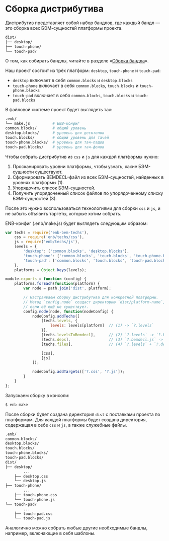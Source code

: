 Сборка дистрибутива
===================

Дистрибутив представляет собой набор бандлов, где каждый бандл — это сборка всех БЭМ-сущностей платформы проекта.

```sh
dist/
├── desktop/
├── touch-phone/
└── touch-pad/
```

О том, как собирать бандлы, читайте в разделе «[Сборка бандла](build-bundle.md)».

Наш проект состоит из трёх платформ: `desktop`, `touch-phone` и `touch-pad`:

* `desktop` включает в себя `common.blocks` и `desktop.blocks`
* `touch-phone` включает в себя `common.blocks`, `touch.blocks` и `touch-phone.blocks`
* `touch-pad` включает в себя `common.blocks`, `touch.blocks` и `touch-pad.blocks`

В файловой системе проект будет выглядеть так:

```sh
.enb/
└── make.js          # ENB-конфиг
common.blocks/       # общий уровень
desktop.blocks/      # уровень для десктопов
touch.blocks/        # общий уровень для тачей
touch-phone.blocks/  # уровень для тач-падов
touch-pad.blocks/    # уровень для тач-фонов
```

Чтобы собрать дистрибутив из `css` и `js` для каждой платформы нужно:

1. Просканировать уровни платформы, чтобы узнать, какие БЭМ-сущности существуют.
2. Сформировать BEMDECL-файл из всех БЭМ-сущностей, найденных в уровнях платформы (1).
3. Упорядочить список БЭМ-сущностей.
4. Получить упорядоченный список файлов по упорядоченному списку БЭМ-сущностей (3).

После это нужно воспользоваться технологиями для сборки `css` и `js`, и не забыть объявить таргеты, которые хотим собрать.

ENB-конфиг (.enb/make.js) будет выглядеть следующим образом:

```js
var techs = require('enb-bem-techs'),
    css = require('enb/techs/css'),
    js = require('enb/techs/js'),
    levels = {
        'desktop': ['common.blocks', 'desktop.blocks'],
        'touch-phone': ['common.blocks', 'touch.blocks', 'touch-phone.blocks'],
        'touch-pad': ['common.blocks', 'touch.blocks', 'touch-pad.blocks']
    },
    platforms = Object.keys(levels);

module.exports = function (config) {
    platforms.forEach(function(platform) {
        var node = path.join('dist', platform);

        // Настраиваем сборку дистрибутива для конкретной платформы.
        // Метод `config.node` создаст директорию `dist/platform-name`,
        // если её ещё не существует.
        config.node(node, function(nodeConfig) {
            nodeConfig.addTechs([
                [techs.levels, {
                    levels: levels[platform]  // (1) -> `?.levels`
                }],
                [techs.levelsToBemdecl],      // (2) `?.levels` -> `?.bemdecl.js`
                [techs.deps],                 // (3) `?.bemdecl.js` -> `?.deps.js`
                [techs.files],                // (4) `?.levels` + `?.deps.js` -> `?.files`

                [css],
                [js]
            ]);

            nodeConfig.addTargets(['?.css', '?.js']);
        }
    }
};
```

Запускаем сборку в консоли:

```sh
$ enb make
```

После сборки будет создана директория `dist` с поставками проекта по платформам.
Для каждой платформы будет создана директория, содержащая в себе `css` и `js`, а также служебные файлы.

```sh
.enb/
common.blocks/
desktop.blocks/
touch.blocks/
touch-phone.blocks/
touch-pad.blocks/
dist/
├── desktop/
        ...
    ├── desktop.css
    └── desktop.js
├── touch-phone/
        ...
    ├── touch-phone.css
    └── touch-phone.js
└── touch-pad/
        ...
    ├── touch-pad.css
    └── touch-pad.js
```

Аналогично можно собрать любые другие необходимые бандлы, например, включающие в себя шаблоны.
